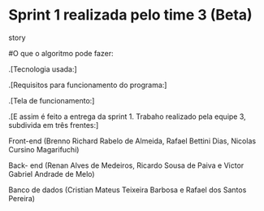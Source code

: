 # Sprint 1 realizada pelo time 3 (Beta)
story

#O que o algoritmo pode fazer: 



.[Tecnologia usada:]



.[Requisitos para funcionamento do programa:]




.[Tela de funcionamento:]




.[E assim é feito a entrega da sprint 1. Trabaho realizado pela equipe 3, subdivida em três frentes:]

Front-end (Brenno Richard Rabelo de Almeida, Rafael Bettini Dias, Nicolas Cursino Magarifuchi)

Back- end (Renan Alves de Medeiros, Ricardo Sousa de Paiva e Victor Gabriel Andrade de Melo)

Banco de dados (Cristian Mateus Teixeira Barbosa e Rafael dos Santos Pereira)


